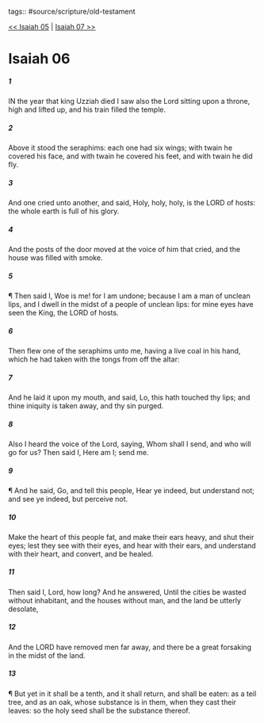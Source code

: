tags:: #source/scripture/old-testament

[<< Isaiah 05](old-testament/23_Isaiah/Isaiah_05.md) | [Isaiah 07 >>](old-testament/23_Isaiah/Isaiah_07.md)

# Isaiah 06

##### 1

IN the year that king Uzziah died I saw also the Lord sitting upon a throne, high and lifted up, and his train filled the temple.

##### 2

Above it stood the seraphims: each one had six wings; with twain he covered his face, and with twain he covered his feet, and with twain he did fly.

##### 3

And one cried unto another, and said, Holy, holy, holy, is the LORD of hosts: the whole earth is full of his glory.

##### 4

And the posts of the door moved at the voice of him that cried, and the house was filled with smoke.

##### 5

¶ Then said I, Woe is me! for I am undone; because I am a man of unclean lips, and I dwell in the midst of a people of unclean lips: for mine eyes have seen the King, the LORD of hosts.

##### 6

Then flew one of the seraphims unto me, having a live coal in his hand, which he had taken with the tongs from off the altar:

##### 7

And he laid it upon my mouth, and said, Lo, this hath touched thy lips; and thine iniquity is taken away, and thy sin purged.

##### 8

Also I heard the voice of the Lord, saying, Whom shall I send, and who will go for us? Then said I, Here am I; send me.

##### 9

¶ And he said, Go, and tell this people, Hear ye indeed, but understand not; and see ye indeed, but perceive not.

##### 10

Make the heart of this people fat, and make their ears heavy, and shut their eyes; lest they see with their eyes, and hear with their ears, and understand with their heart, and convert, and be healed.

##### 11

Then said I, Lord, how long? And he answered, Until the cities be wasted without inhabitant, and the houses without man, and the land be utterly desolate,

##### 12

And the LORD have removed men far away, and there be a great forsaking in the midst of the land.

##### 13

¶ But yet in it shall be a tenth, and it shall return, and shall be eaten: as a teil tree, and as an oak, whose substance is in them, when they cast their leaves: so the holy seed shall be the substance thereof.
